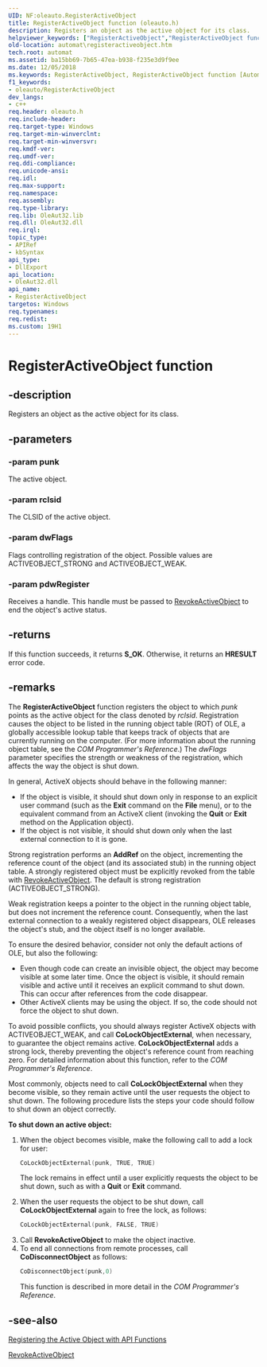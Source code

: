 ```yaml
---
UID: NF:oleauto.RegisterActiveObject
title: RegisterActiveObject function (oleauto.h)
description: Registers an object as the active object for its class.helpviewer_keywords: ["RegisterActiveObject","RegisterActiveObject function [Automation]","_oa96_RegisterActiveObject","automat.registeractiveobject","oleauto/RegisterActiveObject"]
old-location: automat\registeractiveobject.htm
tech.root: automat
ms.assetid: ba15bb69-7b65-47ea-b938-f235e3d9f9ee
ms.date: 12/05/2018
ms.keywords: RegisterActiveObject, RegisterActiveObject function [Automation], _oa96_RegisterActiveObject, automat.registeractiveobject, oleauto/RegisterActiveObject
f1_keywords:
- oleauto/RegisterActiveObject
dev_langs:
- c++
req.header: oleauto.h
req.include-header: 
req.target-type: Windows
req.target-min-winverclnt: 
req.target-min-winversvr: 
req.kmdf-ver: 
req.umdf-ver: 
req.ddi-compliance: 
req.unicode-ansi: 
req.idl: 
req.max-support: 
req.namespace: 
req.assembly: 
req.type-library: 
req.lib: OleAut32.lib
req.dll: OleAut32.dll
req.irql: 
topic_type:
- APIRef
- kbSyntax
api_type:
- DllExport
api_location:
- OleAut32.dll
api_name:
- RegisterActiveObject
targetos: Windows
req.typenames: 
req.redist: 
ms.custom: 19H1
---
```


# RegisterActiveObject function


## -description


Registers an object as the active object for its class.


## -parameters




### -param punk

The active object.


### -param rclsid

The CLSID of the active object.



### -param dwFlags

Flags controlling registration of the object. Possible values are ACTIVEOBJECT_STRONG and ACTIVEOBJECT_WEAK.


### -param pdwRegister

Receives a handle. This handle must be passed to <a href="https://docs.microsoft.com/previous-versions/windows/desktop/api/oleauto/nf-oleauto-revokeactiveobject">RevokeActiveObject</a> to end the object's active status.


## -returns



If this function succeeds, it returns <b xmlns:loc="http://microsoft.com/wdcml/l10n">S_OK</b>. Otherwise, it returns an <b xmlns:loc="http://microsoft.com/wdcml/l10n">HRESULT</b> error code.




## -remarks



The <b>RegisterActiveObject</b> function registers the object to which <i>punk</i> points as the active object for the class denoted by <i>rclsid</i>. Registration causes the object to be listed in the running object table (ROT) of OLE, a globally accessible lookup table that keeps track of objects that are currently running on the computer. (For more information about the running object table, see the <i>COM Programmer's Reference</i>.) The <i>dwFlags</i> parameter specifies the strength or weakness of the registration, which affects the way the object is shut down.

In general, ActiveX objects should behave in the following manner:  

<ul>
<li>
If the object is visible, it should shut down only in response to an explicit user command (such as the <b>Exit</b> command on the <b>File</b> menu), or to the equivalent command from an ActiveX client (invoking the <b>Quit</b> or <b>Exit</b> method on the Application object).

</li>
<li>
If the object is not visible, it should shut down only when the last external connection to it is gone.

</li>
</ul>
Strong registration performs an <b>AddRef</b> on the object, incrementing the reference count of the object (and its associated stub) in the running object table. A strongly registered object must be explicitly revoked from the table with <a href="https://docs.microsoft.com/previous-versions/windows/desktop/api/oleauto/nf-oleauto-revokeactiveobject">RevokeActiveObject</a>. The default is strong registration (ACTIVEOBJECT_STRONG).

Weak registration keeps a pointer to the object in the running object table, but does not increment the reference count. Consequently, when the last external connection to a weakly registered object disappears, OLE releases the object's stub, and the object itself is no longer available.

To ensure the desired behavior, consider not only the default actions of OLE, but also the following:  

<ul>
<li>
Even though code can create an invisible object, the object may become visible at some later time. Once the object is visible, it should remain visible and active until it receives an explicit command to shut down. This can occur after references from the code disappear.

</li>
<li>
Other ActiveX clients may be using the object. If so, the code should not force the object to shut down.

</li>
</ul>
To avoid possible conflicts, you should always register ActiveX objects with ACTIVEOBJECT_WEAK, and call <b>CoLockObjectExternal</b>, when necessary, to guarantee the object remains active. <b>CoLockObjectExternal</b> adds a strong lock, thereby preventing the object's reference count from reaching zero. For detailed information about this function, refer to the <i>COM Programmer's Reference</i>.

Most commonly, objects need to call <b>CoLockObjectExternal</b> when they become visible, so they remain active until the user requests the object to shut down. The following procedure lists the steps your code should follow to shut down an object correctly.

<p class="proch"><b>To shut down an active object:</b>

<ol>
<li>
When the object becomes visible, make the following call to add a lock for user: 


```cpp
CoLockObjectExternal(punk, TRUE, TRUE)
```


The lock remains in effect until a user explicitly requests the object to be shut down, such as with a <b>Quit</b> or <b>Exit</b> command. 

</li>
<li>
When the user requests the object to be shut down, call <b>CoLockObjectExternal</b> again to free the lock, as follows: 


```cpp
CoLockObjectExternal(punk, FALSE, TRUE)
```


</li>
<li>
Call <b>RevokeActiveObject</b> to make the object inactive.

</li>
<li>
To end all connections from remote processes, call <b>CoDisconnectObject</b> as follows: 


```cpp
CoDisconnectObject(punk,0)
```


This function is described in more detail in the <i>COM Programmer's Reference</i>. 

</li>
</ol>



## -see-also




<a href="https://docs.microsoft.com/previous-versions/windows/desktop/automat/registration-functions">Registering the Active Object with API Functions </a>



<a href="https://docs.microsoft.com/previous-versions/windows/desktop/api/oleauto/nf-oleauto-revokeactiveobject">RevokeActiveObject</a>
 

 

